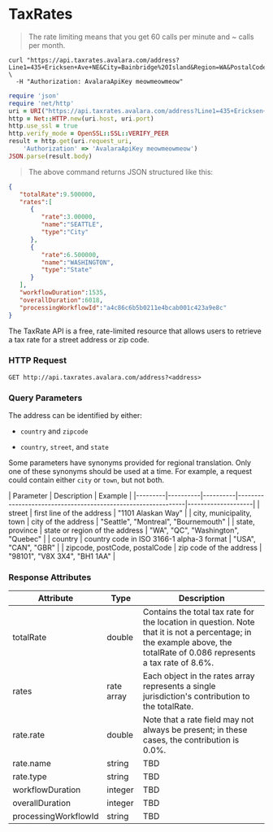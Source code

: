 # TaxRates
> The rate limiting means that you get 60 calls per minute and ~ calls per month.

```shell
curl "https://api.taxrates.avalara.com/address?Line1=435+Ericksen+Ave+NE&City=Bainbridge%20Island&Region=WA&PostalCode=98110" \
  -H "Authorization: AvalaraApiKey meowmeowmeow"
```

```ruby
require 'json'
require 'net/http'
uri = URI("https://api.taxrates.avalara.com/address?Line1=435+Ericksen+Ave+NE&City=Bainbridge%20Island&Region=WA&PostalCode=98110")
http = Net::HTTP.new(uri.host, uri.port)
http.use_ssl = true
http.verify_mode = OpenSSL::SSL::VERIFY_PEER
result = http.get(uri.request_uri, 
    'Authorization' => 'AvalaraApiKey meowmeowmeow')
JSON.parse(result.body)
```

> The above command returns JSON structured like this:

```json
{ 
   "totalRate":9.500000,
   "rates":[ 
      { 
         "rate":3.00000,
         "name":"SEATTLE",
         "type":"City"
      },
      { 
         "rate":6.500000,
         "name":"WASHINGTON",
         "type":"State"
      }
   ],
   "workflowDuration":1535,
   "overallDuration":6018,
   "processingWorkflowId":"a4c86c6b5b0211e4bcab001c423a9e8c"
}
```
The TaxRate API is a free, rate-limited resource that allows users to retrieve a tax rate for a street address or zip code.

### HTTP Request

`GET http://api.taxrates.avalara.com/address?<address>`

### Query Parameters

The address can be identified by either: 

 * `country` and `zipcode`
 
 * `country`, `street`, and `state`
 
 Some parameters have synonyms provided for regional translation. Only one of these synonyms should be used at a time.
 For example, a request could contain either `city` or `town`, but not both.
 

| Parameter | Description                                                  | Example            |
|---------|----------|----------|--------------------------------------------------------------|--------------------|
| street  | first line of the address           | "1101 Alaskan Way" |
| city, municipality, town    | city of the address                 | "Seattle", "Montreal", "Bournemouth" |
| state, province   | state  or region of the address       | "WA", "QC", "Washington", "Quebec" |
| country | country code in ISO 3166-1 alpha-3 format   | "USA", "CAN", "GBR"      |
| zipcode, postCode, postalCode | zip code of the address             | "98101", "V8X 3X4", "BH1 1AA" |


### Response Attributes

Attribute | Type | Description
----------|------|-------
totalRate | double | Contains the total tax rate for the location in question. Note that it is not a percentage; in the example above, the totalRate of 0.086 represents a tax rate of 8.6%.
rates | rate array | Each object in the rates array represents a single jurisdiction's contribution to the totalRate.
rate.rate | double | Note that a rate field may not always be present; in these cases, the contribution is 0.0%.
rate.name | string | TBD
rate.type | string | TBD
workflowDuration | integer | TBD
overallDuration | integer | TBD
processingWorkflowId | string | TBD
